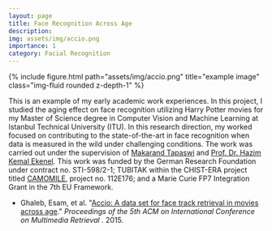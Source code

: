 ```yaml
---
layout: page
title: Face Recognition Across Age
description: 
img: assets/img/accio.png
importance: 1
category: Facial Recognition
---
```

<div class="row">
    <div class="col-sm mt-3 mt-md-0">
        {% include figure.html path="assets/img/accio.png" title="example image" class="img-fluid rounded z-depth-1" %}
    </div>
</div>
<div class="caption">
</div>

This is an example of my early academic work experiences. In this project, I studied the aging effect on face recognition utilizing Harry Potter movies for my Master of Science degree in Computer Vision and Machine Learning at Istanbul Technical University (ITU). In this research direction, my worked focused on contributing to the state-of-the-art in face recognition when data is measured in the wild under challenging conditions. The work was carried out under the supervision of [Makarand Tapaswi](https://makarandtapaswi.github.io/) and [Prof. Dr. Hazim Kemal Ekenel](https://web.itu.edu.tr/ekenel/index.html). This work was funded by the German Research Foundation under contract no. STI-598/2-1; TUBITAK within the CHIST-ERA project titled [CAMOMILE](https://www.chistera.eu/projects/camomile), project no. 112E176; and a Marie Curie FP7 Integration Grant in the 7th EU Framework.

- Ghaleb, Esam, et al. "[Accio: A data set for face track retrieval in movies across age](https://dl.acm.org/doi/pdf/10.1145/2671188.2749296)."  *Proceedings of the 5th ACM on International Conference on Multimedia Retrieval* . 2015.
